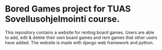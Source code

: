 # Bored Games project for TUAS Sovellusohjelmointi course.

This repository contains a website for renting board games.
Users are able to add, edit & delete their own board games and rent games that other users have added. The website is made with django web framework and python. 
